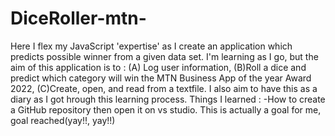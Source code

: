 # DiceRoller-mtn-
Here I flex my JavaScript 'expertise' as I create an application which predicts possible winner from a  given data set.
I'm learning as I go, but the aim of this application is to :
    (A) Log user information, 
    (B)Roll a dice and predict which category will win the MTN Business App of the year Award 2022, 
    (C)Create, open, and read from a textfile.
I also aim to have this as a diary as I got hrough this learning process.
Things I learned :
    -How to create a GitHub repository then open it on vs studio.
This is actually a goal for me, goal reached(yay!!, yay!!)
